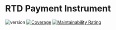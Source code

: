 # RTD Payment Instrument
![version](https://img.shields.io/github/v/release/pagopa/rtd-ms-payment-instrument)
[![Coverage](https://sonarcloud.io/api/project_badges/measure?project=pagopa_rtd-ms-payment-instrument&metric=coverage)](https://sonarcloud.io/summary/new_code?id=pagopa_rtd-ms-payment-instrument)
[![Maintainability Rating](https://sonarcloud.io/api/project_badges/measure?project=pagopa_rtd-ms-payment-instrument&metric=sqale_rating)](https://sonarcloud.io/summary/new_code?id=pagopa_rtd-ms-payment-instrument)
